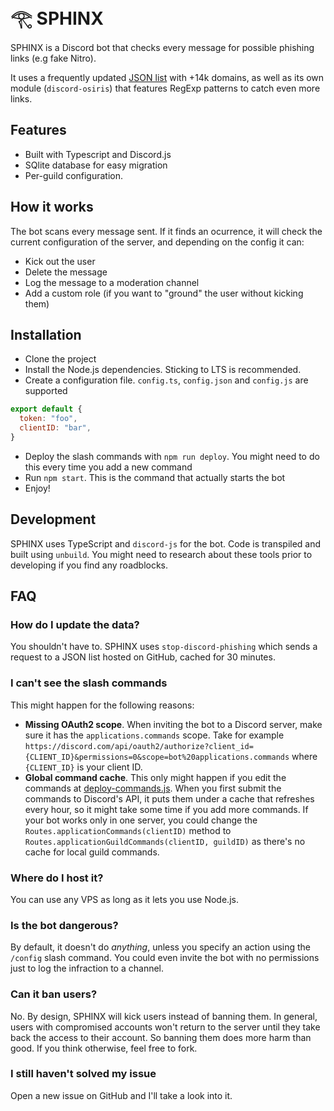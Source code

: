 # 𓂀 SPHINX
SPHINX is a Discord bot that checks every message for possible phishing links (e.g fake Nitro).

It uses a frequently updated [JSON list](https://github.com/nikolaischunk/discord-phishing-links) with +14k domains, as well as its own module (`discord-osiris`) that features RegExp patterns to catch even more links.

## Features
- Built with Typescript and Discord.js
- SQlite database for easy migration
- Per-guild configuration. 

## How it works
The bot scans every message sent. If it finds an ocurrence, it will check the current configuration of the server, and depending on the config it can:
- Kick out the user
- Delete the message
- Log the message to a moderation channel
- Add a custom role (if you want to "ground" the user without kicking them)

## Installation
- Clone the project
- Install the Node.js dependencies. Sticking to LTS is recommended.
- Create a configuration file. `config.ts`, `config.json` and `config.js` are supported
```js
export default {
  token: "foo",
  clientID: "bar",
}
```
- Deploy the slash commands with `npm run deploy`. You might need to do this every time you add a new command
- Run `npm start`. This is the command that actually starts the bot
- Enjoy!

## Development
SPHINX uses TypeScript and `discord-js` for the bot. Code is transpiled and built using `unbuild`. You might need to research about these tools prior to developing if you find any roadblocks.

## FAQ
### How do I update the data?
You shouldn't have to. SPHINX uses `stop-discord-phishing` which sends a request to a JSON list hosted on GitHub, cached for 30 minutes.

### I can't see the slash commands
This might happen for the following reasons:
- **Missing OAuth2 scope**. When inviting the bot to a Discord server, make sure it has the `applications.commands` scope. Take for example `https://discord.com/api/oauth2/authorize?client_id={CLIENT_ID}&permissions=0&scope=bot%20applications.commands` where `{CLIENT_ID}` is your client ID.
- **Global command cache**. This only might happen if you edit the commands at [deploy-commands.js](deploy-commands.js). When you first submit the commands to Discord's API, it puts them under a cache that refreshes every hour, so it might take some time if you add more commands. If your bot works only in one server, you could change the `Routes.applicationCommands(clientID)` method to `Routes.applicationGuildCommands(clientID, guildID)` as there's no cache for local guild commands.

### Where do I host it?
You can use any VPS as long as it lets you use Node.js.

### Is the bot dangerous?
By default, it doesn't do _anything_, unless you specify an action using the `/config` slash command. You could even invite the bot with no permissions just to log the infraction to a channel.
### Can it ban users?
No. By design, SPHINX will kick users instead of banning them. In general, users with compromised accounts won't return to the server until they take back the access to their account. So banning them does more harm than good. If you think otherwise, feel free to fork.

### I still haven't solved my issue
Open a new issue on GitHub and I'll take a look into it.